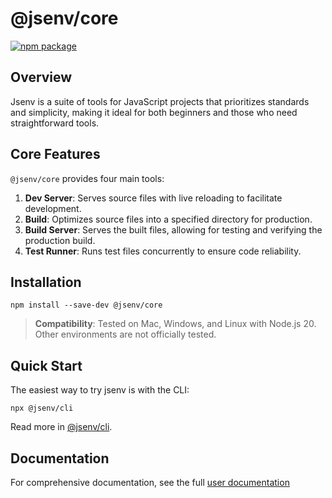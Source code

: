 # @jsenv/core

[![npm package](https://img.shields.io/npm/v/@jsenv/core.svg?logo=npm&label=package)](https://www.npmjs.com/package/@jsenv/core)

## Overview

Jsenv is a suite of tools for JavaScript projects that prioritizes standards and simplicity, making it ideal for both beginners and those who need straightforward tools.

## Core Features

`@jsenv/core` provides four main tools:

1. **Dev Server**: Serves source files with live reloading to facilitate development.
2. **Build**: Optimizes source files into a specified directory for production.
3. **Build Server**: Serves the built files, allowing for testing and verifying the production build.
4. **Test Runner**: Runs test files concurrently to ensure code reliability.

## Installation

```console
npm install --save-dev @jsenv/core
```

> **Compatibility**: Tested on Mac, Windows, and Linux with Node.js 20. Other environments are not officially tested.

## Quick Start

The easiest way to try jsenv is with the CLI:

```console
npx @jsenv/cli
```

Read more in [@jsenv/cli](./packages/related/cli/#jsenvcli).

## Documentation

For comprehensive documentation, see the full [user documentation](./docs/users/users.md)
